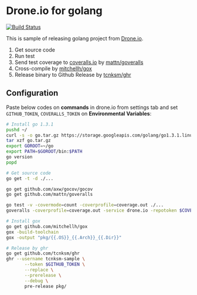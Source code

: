 Drone.io for golang
====

[![Build Status](https://drone.io/github.com/tcnksm-sample/drone-golang/status.png)](https://drone.io/github.com/tcnksm-sample/drone-golang/latest)

This is sample of releasing golang project from [Drone.io](https://drone.io/).

1. Get source code
1. Run test
1. Send test coverage to [coveralls.io](https://coveralls.io/) by [mattn/goveralls](https://github.com/mattn/goveralls)
1. Cross-compile by [mitchellh/gox](https://github.com/mitchellh/gox)
1. Release binary to Github Release by [tcnksm/ghr](https://github.com/tcnksm/ghr)

## Configuration

Paste below codes on **commands** in drone.io from settings tab and set `GITHUB_TOKEN`, `COVERALLS_TOKEN` on **Environmental Variables**:

```bash
# Install go 1.3.1
pushd ~/
curl -s -o go.tar.gz https://storage.googleapis.com/golang/go1.3.1.linux-amd64.tar.gz
tar xzf go.tar.gz
export GOROOT=~/go
export PATH=$GOROOT/bin:$PATH
go version
popd

# Get source code
go get -t -d ./...

go get github.com/axw/gocov/gocov
go get github.com/mattn/goveralls

go test -v -covermode=count -coverprofile=coverage.out ./...
goveralls -coverprofile=coverage.out -service drone.io -repotoken $COVERALLS_TOKEN

# Install gox
go get github.com/mitchellh/gox
gox -build-toolchain
gox -output "pkg/{{.OS}}_{{.Arch}}_{{.Dir}}"

# Release by ghr
go get github.com/tcnksm/ghr
ghr --username tcnksm-sample \
       --token $GITHUB_TOKEN \
       --replace \
       --prerelease \
       --debug \
       pre-release pkg/                                   
```
